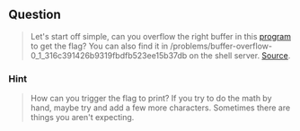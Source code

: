## Question
>Let's start off simple, can you overflow the right buffer in this [program](//2018shell.picoctf.com/static/b3e4e30f1c9d3fdd1ce245c849187c36/vuln) to get the flag? You can also find it in /problems/buffer-overflow-0_1_316c391426b9319fbdfb523ee15b37db on the shell server. [Source](//2018shell.picoctf.com/static/b3e4e30f1c9d3fdd1ce245c849187c36/vuln.c).

### Hint
>How can you trigger the flag to print?
>If you try to do the math by hand, maybe try and add a few more characters. Sometimes there are things you aren't expecting.

